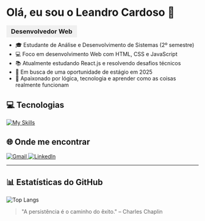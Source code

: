 # Olá, eu sou o Leandro Cardoso 👋

### <span style="background-color:#f0f0f0; padding:6px 12px; font-weight:bold;">Desenvolvedor Web</span>

- 🎓 Estudante de Análise e Desenvolvimento de Sistemas (2º semestre)
- 💻 Foco em desenvolvimento Web com HTML, CSS e JavaScript
- 📚 Atualmente estudando React.js e resolvendo desafios técnicos
- 🚀 Em busca de uma oportunidade de estágio em 2025
- 🧠 Apaixonado por lógica, tecnologia e aprender como as coisas realmente funcionam

## 💻 Tecnologias

[![My Skills](https://skillicons.dev/icons?i=js,html,css,git,github,vscode&perline=10)](https://skillicons.dev)

## 🌐 Onde me encontrar

<p align="left">
  <a href="mailto:leandrokcardozo@gmail.com">
    <img src="https://img.shields.io/badge/Gmail-D14836?logo=gmail&logoColor=white&style=for-the-badge" alt="Gmail">
  </a>
  <a href="https://www.linkedin.com/in/leandrocardoso21/">
    <img src="https://img.shields.io/badge/LinkedIn-0077B5?logo=linkedin&logoColor=white&style=for-the-badge" alt="LinkedIn">
  </a>
</p>

---

## 📊 Estatísticas do GitHub

![Top Langs](https://github-readme-stats.vercel.app/api/top-langs/?username=leandrocardozo&layout=compact&langs_count=8&theme=tokyonight)

> "A persistência é o caminho do êxito." – Charles Chaplin
